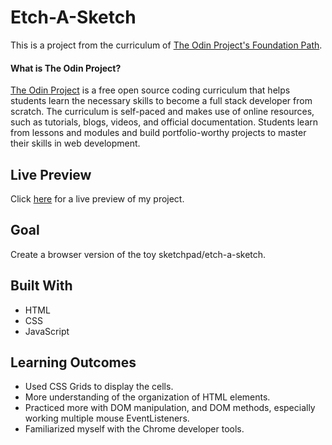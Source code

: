 # Etch-A-Sketch

This is a project from the curriculum of [The Odin Project's Foundation Path](https://www.theodinproject.com/courses/foundations/lessons/etch-a-sketch-project).

#### What is The Odin Project?

[The Odin Project](https://www.theodinproject.com/about) is a free open source coding curriculum that helps students learn the necessary skills to become a full stack developer from scratch. The curriculum is self-paced and makes use of online resources, such as tutorials, blogs, videos, and official documentation. Students learn from lessons and modules and build portfolio-worthy projects to master their skills in web development.

## Live Preview

Click [here](https://cineonizer.github.io/etch-a-sketch/) for a live preview of my project.

## Goal

Create a browser version of the toy sketchpad/etch-a-sketch.

## Built With

* HTML
* CSS
* JavaScript

## Learning Outcomes

* Used CSS Grids to display the cells.
* More understanding of the organization of HTML elements.
* Practiced more with DOM manipulation, and DOM methods, especially working multiple mouse EventListeners.
* Familiarized myself with the Chrome developer tools.
